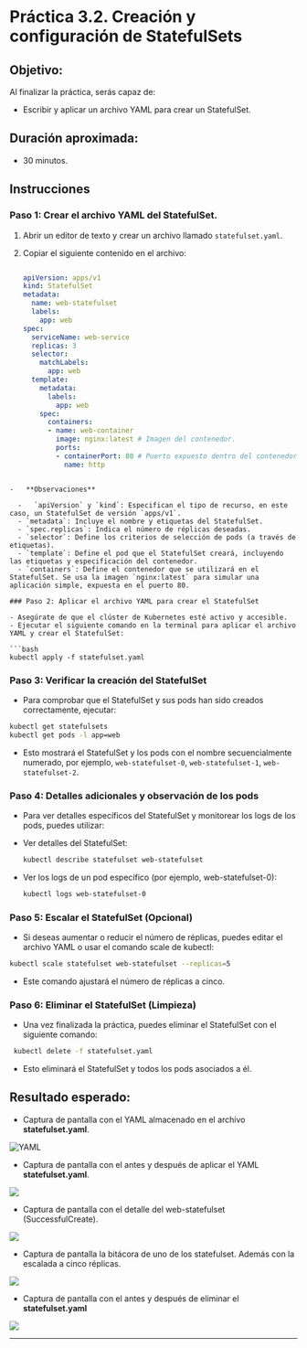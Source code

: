 # Práctica 3.2. Creación y configuración de StatefulSets

## Objetivo:

Al finalizar la práctica, serás capaz de:
- Escribir y aplicar un archivo YAML para crear un StatefulSet.

## Duración aproximada:
- 30 minutos.

## Instrucciones

### Paso 1: Crear el archivo YAML del StatefulSet.

1. Abrir un editor de texto y crear un archivo llamado `statefulset.yaml`.

2. Copiar el siguiente contenido en el archivo:

   ```yaml
   
   apiVersion: apps/v1
   kind: StatefulSet
   metadata:
     name: web-statefulset
     labels:
       app: web
   spec:
     serviceName: web-service
     replicas: 3
     selector:
       matchLabels:
         app: web
     template:
       metadata:
         labels:
           app: web
       spec:
         containers:
         - name: web-container
           image: nginx:latest # Imagen del contenedor. 
           ports:
           - containerPort: 80 # Puerto expuesto dentro del contenedor.
             name: http
  ```

-   **Observaciones** 

    -   `apiVersion` y `kind`: Especifican el tipo de recurso, en este caso, un StatefulSet de versión `apps/v1`.
    - `metadata`: Incluye el nombre y etiquetas del StatefulSet.
    - `spec.replicas`: Indica el número de réplicas deseadas.
    - `selector`: Define los criterios de selección de pods (a través de etiquetas).
    - `template`: Define el pod que el StatefulSet creará, incluyendo las etiquetas y especificación del contenedor.
    - `containers`: Define el contenedor que se utilizará en el StatefulSet. Se usa la imagen `nginx:latest` para simular una aplicación simple, expuesta en el puerto 80.

### Paso 2: Aplicar el archivo YAML para crear el StatefulSet

- Asegúrate de que el clúster de Kubernetes esté activo y accesible.
- Ejecutar el siguiente comando en la terminal para aplicar el archivo YAML y crear el StatefulSet:

```bash
kubectl apply -f statefulset.yaml
```

### Paso 3: Verificar la creación del StatefulSet

- Para comprobar que el StatefulSet y sus pods han sido creados correctamente, ejecutar:

```bash
kubectl get statefulsets
kubectl get pods -l app=web
```

- Esto mostrará el StatefulSet y los pods con el nombre secuencialmente numerado, por ejemplo, `web-statefulset-0`, `web-statefulset-1`, `web-statefulset-2`.

### Paso 4: Detalles adicionales y observación de los pods

- Para ver detalles específicos del StatefulSet y monitorear los logs de los pods, puedes utilizar:

- Ver detalles del StatefulSet:

  ```bash
  kubectl describe statefulset web-statefulset
  ```

- Ver los logs de un pod específico (por ejemplo, web-statefulset-0):

  ```bash
  kubectl logs web-statefulset-0
  ```

### Paso 5: Escalar el StatefulSet (Opcional)

- Si deseas aumentar o reducir el número de réplicas, puedes editar el archivo YAML o usar el comando scale de kubectl:

```bash
kubectl scale statefulset web-statefulset --replicas=5
```

- Este comando ajustará el número de réplicas a cinco.

### Paso 6: Eliminar el StatefulSet (Limpieza)

- Una vez finalizada la práctica, puedes eliminar el StatefulSet con el siguiente comando:

```bash
 kubectl delete -f statefulset.yaml
```

- Esto eliminará el StatefulSet y todos los pods asociados a él.


## Resultado esperado:

- Captura de pantalla con el YAML almacenado en el archivo **statefulset.yaml**.

![YAML](../images/u3_2_1.png)

- Captura de pantalla con el antes y después de aplicar el YAML **statefulset.yaml**.

![](../images/u3_2_2.png)

- Captura de pantalla con el detalle del web-statefulset (SuccessfulCreate).

![](../images/u3_2_3.png)

- Captura de pantalla la bitácora de uno de los statefulset. Además con la escalada a cinco réplicas.

![](../images/u3_2_4.png)

- Captura de pantalla con el antes y después de eliminar el **statefulset.yaml**

![](../images/u3_2_5.png)
 
---
